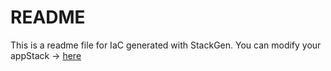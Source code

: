 # README
This is a readme file for IaC generated with StackGen.
You can modify your appStack -> [here](http://main.dev.stackgen.com/appstacks/a71d2bc6-7c83-46de-b85d-7256f110717c)
